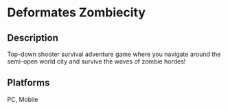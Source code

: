 # Deformates Zombiecity

## Description

Top-down shooter survival adventure game where you navigate around the semi-open world city and survive the waves of zombie hordes!

## Platforms

PC, Mobile
